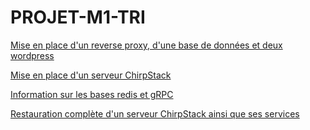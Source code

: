 # PROJET-M1-TRI
[Mise en place d'un reverse proxy, d'une base de données et deux wordpress](./wordpress_univ)

[Mise en place d'un serveur ChirpStack](./chirpstack)

[Information sur les bases redis et gRPC](./redis)

[Restauration complète d'un serveur ChirpStack ainsi que ses services](./restauration)
